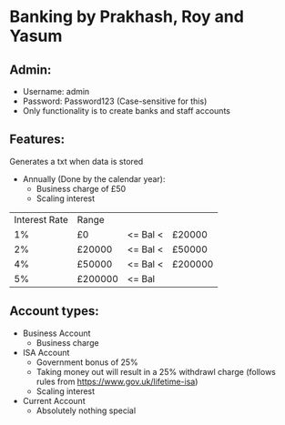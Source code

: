 # Banking by Prakhash, Roy and Yasum

Admin:
-
- Username: admin
- Password: Password123 (Case-sensitive for this)
- Only functionality is to create banks and staff accounts

Features:
-
Generates a txt when data is stored
- Annually (Done by the calendar year):
  - Business charge of £50
  - Scaling interest
<table>
  <tr><td>Interest Rate</td><td colspan="3">Range</td></tr>
  <tr><td>1%   </td><td>        £0  </td><td><= Bal <</td><td> £20000</td></tr>
  <tr><td>2%   </td><td>    £20000  </td><td><= Bal <</td><td> £50000</td></tr>
  <tr><td>4%   </td><td>    £50000  </td><td><= Bal <</td><td> £200000</td></tr>
  <tr><td>5%   </td><td>   £200000  </td><td><= Bal</td><td></td></tr>
</table>

Account types:
-
  - Business Account
    - Business charge
  - ISA Account
    - Government bonus of 25%
    - Taking money out will result in a 25% withdrawl charge (follows rules from https://www.gov.uk/lifetime-isa)
    - Scaling interest
  - Current Account
    - Absolutely nothing special
